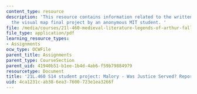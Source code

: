 ```yaml
---
content_type: resource
description: 'This resource contains information related to the written report for
  the visual map final project by an anonymous MIT student. '
file: /media/courses/21l-460-medieval-literature-legends-of-arthur-fall-2013/4ca1231cab386ea37600723e1ea3266f_MIT21L_460F13_Anon1_Was.pdf
file_type: application/pdf
learning_resource_types:
- Assignments
ocw_type: OCWFile
parent_title: Assignments
parent_type: CourseSection
parent_uid: 41940b51-b1ee-1b4d-4ab6-f59b79884979
resourcetype: Document
title: '21L.460 S14 student project: Malory - Was Justice Served? Report'
uid: 4ca1231c-ab38-6ea3-7600-723e1ea3266f
---
```

